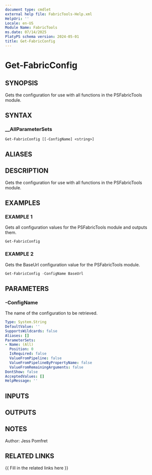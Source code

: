 ```yaml
---
document type: cmdlet
external help file: FabricTools-Help.xml
HelpUri: ''
Locale: en-US
Module Name: FabricTools
ms.date: 07/14/2025
PlatyPS schema version: 2024-05-01
title: Get-FabricConfig
---
```


# Get-FabricConfig

## SYNOPSIS

Gets the configuration for use with all functions in the PSFabricTools module.

## SYNTAX

### __AllParameterSets

```
Get-FabricConfig [[-ConfigName] <string>]
```

## ALIASES

## DESCRIPTION

Gets the configuration for use with all functions in the PSFabricTools module.

## EXAMPLES

### EXAMPLE 1

Gets all configuration values for the PSFabricTools module and outputs them.

```powershell
Get-FabricConfig
```

### EXAMPLE 2

Gets the BaseUrl configuration value for the PSFabricTools module.

```powershell
Get-FabricConfig -ConfigName BaseUrl
```

## PARAMETERS

### -ConfigName

The name of the configuration to be retrieved.

```yaml
Type: System.String
DefaultValue: ''
SupportsWildcards: false
Aliases: []
ParameterSets:
- Name: (All)
  Position: 0
  IsRequired: false
  ValueFromPipeline: false
  ValueFromPipelineByPropertyName: false
  ValueFromRemainingArguments: false
DontShow: false
AcceptedValues: []
HelpMessage: ''
```

## INPUTS

## OUTPUTS

## NOTES

Author: Jess Pomfret

## RELATED LINKS

{{ Fill in the related links here }}

